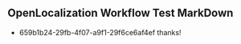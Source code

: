 ## OpenLocalization Workflow Test MarkDown
* 659b1b24-29fb-4f07-a9f1-29f6ce6af4ef thanks!

<!--HONumber=Aug16_HO1-->


